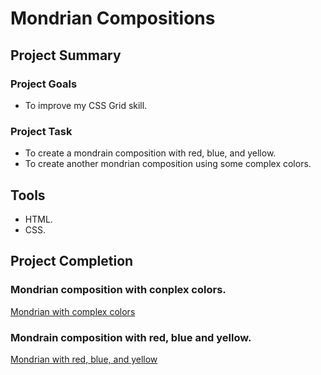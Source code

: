 # Mondrian Compositions

## Project Summary
### Project Goals
- To improve my CSS Grid skill. 

### Project Task
- To create a mondrain composition with red, blue, and yellow.
- To create another mondrian composition using some complex colors. 

## Tools
- HTML.
- CSS. 

## Project Completion
### Mondrian composition with conplex colors. 
[Mondrian with complex colors](https://github.com/Sorbari2016/mondrian/blob/main/assets/mondrian1.png)

### Mondrain composition with red, blue and yellow.
[Mondrian with red, blue, and yellow](https://github.com/Sorbari2016/mondrian/blob/main/assets/mondrian2.png)

